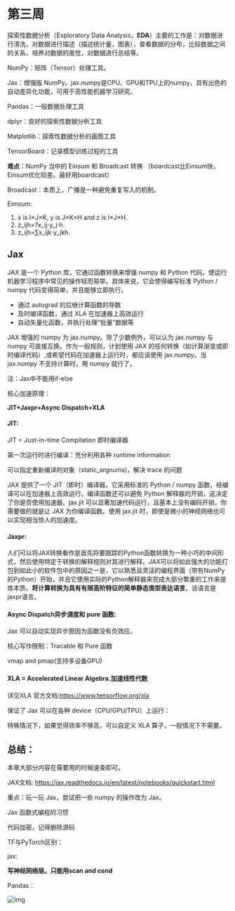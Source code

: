 # 第三周

探索性数据分析（Exploratory Data Analysis，**EDA**）主要的工作是：对数据进行清洗，对数据进行描述（描述统计量，图表），查看数据的分布，比较数据之间的关系，培养对数据的直觉，对数据进行总结等。 

NumPy：矩阵（Tensor）处理工具。

 Jax：增强版 NumPy。jax.numpy是CPU、GPU和TPU上的numpy，具有出色的自动差异化功能，可用于高性能机器学习研究。

Pandas：一般数据处理工具 

dplyr：良好的探索性数据分析工具 

Matplotlib：探索性数据分析的画图工具 

TensorBoard：记录模型训练过程的工具



**难点**：NumPy 当中的 Einsum 和 Broadcast 转换 （boardcast比Einsum快，Einsum优化较差。最好用boardcast）

Broadcast：本质上，广播是一种避免重复写入的机制。

Eimsum:

1. x is I×J×K, y is J×K×H and z is I×J×H.
2. z_ijh=?x_ij⋅y_j⋅h.
3. z_ijh=∑x_ijk⋅y_jkh.



## Jax

JAX 是一个 Python 库，它通过函数转换来增强 numpy 和 Python 代码，使运行机器学习程序中常见的操作轻而易举。具体来说，它会使得编写标准 Python / numpy 代码变得简单，并且能够立即执行。

- 通过 autograd 的后继计算函数的导数
- 及时编译函数，通过 XLA 在加速器上高效运行
- 自动矢量化函数，并执行处理“批量”数据等

JAX 增强的 numpy 为 jax.numpy。除了少数例外，可以认为 jax.numpy 与 numpy 可直接互换。作为一般规则，计划使用 JAX 的任何转换（如计算渐变或即时编译代码）,或希望代码在加速器上运行时，都应该使用 jax.numpy。当 jax.numpy 不支持计算时，用 numpy 就行了。

注：Jax中不能用if-else



核心加速原理：

**JIT+Jaxpr+Async Dispatch+XLA**   



#### JIT:

JIT = Just-in-time Compilation 即时编译器

第一次运行时进行编译：充分利用各种 runtime information 

可以指定重新编译的对象（static_argnums)，解决 trace 的问题

JAX 提供了一个 JIT（即时）编译器，它采用标准的 Python / numpy 函数，经编译可以在加速器上高效运行。编译函数还可以避免 Python 解释器的开销，这决定了你是否使用加速器。jax.jit 可以显著加速代码运行，且基本上没有编码开销，你需要做的就是让 JAX 为你编译函数。使用 jax.jit 时，即使是微小的神经网络也可以实现相当惊人的加速度。



#### Jaxpr:

人们可以将JAX转换看作是首先将要跟踪的Python函数转换为一种小巧的中间形式，然后使用特定于转换的解释规则对其进行解释。JAX可以将如此强大的功能打包到如此小的软件包中的原因之一是，它以熟悉且灵活的编程界面（带有NumPy的Python）开始，并且它使用实际的Python解释器来完成大部分繁重的工作来提炼本质。**将计算转换为具有有限高阶特征的简单静态类型表达语言**。该语言是jaxpr语言。



#### Async Dispatch异步调度和 pure 函数:

Jax 可以自动实现异步图因为函数没有负效应。

核心写作限制：Tracable 和 Pure 函数

vmap and pmap(支持多设备GPU)



#### XLA = Accelerated Linear Algebra.加速线性代数

详见XLA 官方文档:https://www.tensorflow.org/xla

保证了 Jax 可以在各种 device（CPU/GPU/TPU）上运行：

特殊情况下，如果觉得效率不够高，可以自定义 XLA 算子，一般情况下不需要。





##  总结：

本章大部分内容在需要用的时候速查即可。

JAX文档: https://jax.readthedocs.io/en/latest/notebooks/quickstart.html

 重点：玩一玩 Jax，尝试把一些 numpy 的操作改为 Jax。

Jax 函数式编程的习惯

代码加密，记得删除源码

TF与PyTorch区别：

jax:

**写神经网络层。只能用scan and cond**

Pandas：

![img](https://img-blog.csdnimg.cn/20200720111708736.png?x-oss-process=image/watermark,type_ZmFuZ3poZW5naGVpdGk,shadow_10,text_aHR0cHM6Ly9ibG9nLmNzZG4ubmV0L3d5ZjIwMTc=,size_16,color_FFFFFF,t_70)

